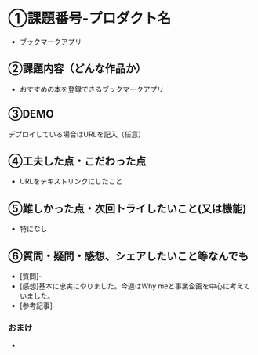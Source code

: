 # ①課題番号-プロダクト名

- ブックマークアプリ

## ②課題内容（どんな作品か）

- おすすめの本を登録できるブックマークアプリ

## ③DEMO

デプロイしている場合はURLを記入（任意）

## ④工夫した点・こだわった点

- URLをテキストリンクにしたこと

## ⑤難しかった点・次回トライしたいこと(又は機能)

- 特になし

## ⑥質問・疑問・感想、シェアしたいこと等なんでも

- [質問]-
- [感想]基本に忠実にやりました。今週はWhy meと事業企画を中心に考えていました。
- [参考記事]-

### おまけ
-
